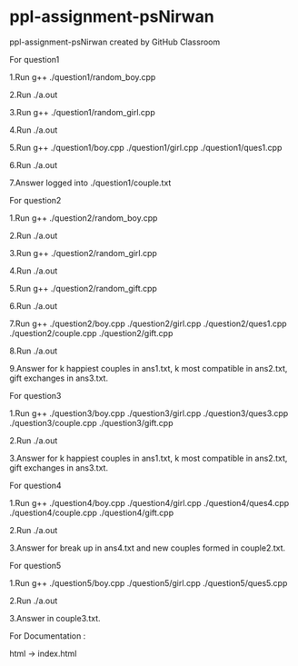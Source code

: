 # ppl-assignment-psNirwan
ppl-assignment-psNirwan created by GitHub Classroom

For question1


1.Run g++ ./question1/random_boy.cpp

2.Run ./a.out

3.Run g++ ./question1/random_girl.cpp

4.Run ./a.out

5.Run g++ ./question1/boy.cpp ./question1/girl.cpp ./question1/ques1.cpp

6.Run ./a.out

7.Answer logged into ./question1/couple.txt


For question2

1.Run g++ ./question2/random_boy.cpp

2.Run ./a.out

3.Run g++ ./question2/random_girl.cpp

4.Run ./a.out

5.Run g++ ./question2/random_gift.cpp

6.Run ./a.out

7.Run g++ ./question2/boy.cpp ./question2/girl.cpp ./question2/ques1.cpp ./question2/couple.cpp ./question2/gift.cpp

8.Run ./a.out

9.Answer for k happiest couples in ans1.txt, k most compatible in ans2.txt, gift exchanges in ans3.txt.

For question3

1.Run g++ ./question3/boy.cpp ./question3/girl.cpp ./question3/ques3.cpp ./question3/couple.cpp ./question3/gift.cpp

2.Run ./a.out

3.Answer for k happiest couples in ans1.txt, k most compatible in ans2.txt, gift exchanges in ans3.txt.

For question4

1.Run g++ ./question4/boy.cpp ./question4/girl.cpp ./question4/ques4.cpp ./question4/couple.cpp ./question4/gift.cpp

2.Run ./a.out

3.Answer for break up in ans4.txt and new couples formed in couple2.txt.

For question5

1.Run g++ ./question5/boy.cpp ./question5/girl.cpp ./question5/ques5.cpp

2.Run ./a.out

3.Answer in couple3.txt.

For Documentation : 

html -> index.html
